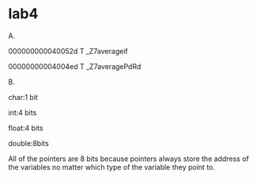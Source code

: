 # lab4

A.

000000000040052d T _Z7averageif

00000000004004ed T _Z7averagePdRd

B.

char:1 bit

int:4 bits

float:4 bits

double:8bits

All of the pointers are 8 bits because pointers always store the address of the variables no matter which type of the variable they point to.
